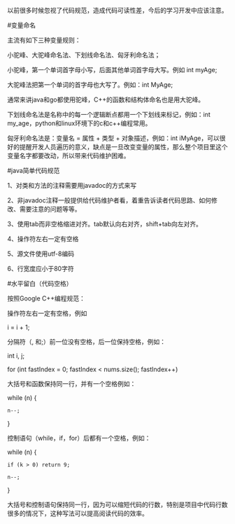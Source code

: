 以前很多时候忽视了代码规范，造成代码可读性差，今后的学习开发中应该注意。


#变量命名

主流有如下三种变量规则：

小驼峰、大驼峰命名法、下划线命名法、匈牙利命名法；

小驼峰，第一个单词首字母小写，后面其他单词首字母大写。例如 int myAge;

大驼峰法把第一个单词的首字母也大写了。例如：int MyAge;

通常来讲java和go都使用驼峰，C++的函数和结构体命名也是用大驼峰。

下划线命名法是名称中的每一个逻辑断点都用一个下划线来标记，例如：int my_age，python和linux环境下的c和c++编程常用。

匈牙利命名法是：变量名 = 属性 + 类型 + 对象描述，例如：int iMyAge，可以很好的提醒开发人员遍历的意义，缺点是一旦改变变量的属性，那么整个项目里这个变量名字都要改动，所以带来代码维护困难。


#java简单代码规范

1、对类和方法的注释需要用javadoc的方式来写

2、非javadoc注释一般提供给代码维护者看，着重告诉读者代码思路、如何修改、需要注意的问题等等。

3、使用tab而非空格缩进对齐。tab默认向右对齐，shift+tab向左对齐。

4、操作符左右一定有空格

5、源文件使用utf-8编码

6、行宽度应小于80字符


#水平留白（代码空格）

按照Google C++编程规范：

操作符左右一定有空格，例如

i = i + 1;

分隔符（, 和;）前一位没有空格，后一位保持空格，例如：

int i, j;

for (int fastIndex = 0; fastIndex < nums.size(); fastIndex++)

大括号和函数保持同一行，并有一个空格例如：

while (n) {

    n--;
    
}

控制语句（while，if，for）后都有一个空格，例如：

while (n) {

    if (k > 0) return 9;
    
    n--;
    
}

大括号和控制语句保持同一行，因为可以缩短代码的行数，特别是项目中代码行数很多的情况下，这种写法可以提高阅读代码的效率。
